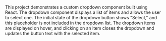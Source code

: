 This project demonstrates a custom dropdown component built using React. 
The dropdown component displays a list of items and allows the user to select one. 
The initial state of the dropdown button shows "Select," and this placeholder is not included in the dropdown list. 
The dropdown items are displayed on hover, and clicking on an item closes the dropdown and updates the button text with the selected item.
